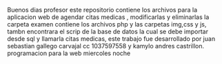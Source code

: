 Buenos dias profesor este repositorio contiene los archivos para la aplicacion web de agendar citas medicas , modificarlas y eliminarlas la carpeta examen contiene los archivos php y las carpetas img,css y js, tambn encontrara el scrip de la base de datos la cual se debe importar desde sql y llamarla citas medicas,
este trabajo fue desarrollado por juan sebastian gallego carvajal cc 1037597558 y kamylo andres castrillon.   programacion para la web miercoles noche 

